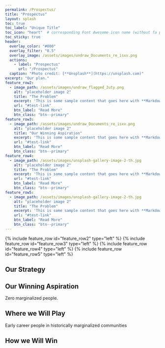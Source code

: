 ```yaml
---
permalink: /Prospectus/
title: "Prospectus"
layout: splash
toc: true
toc_label: "Unique Title"
toc_icon: "heart"  # corresponding Font Awesome icon name (without fa prefix)
toc_sticky: true
header:
  overlay_color: "#000"
  overlay_filter: "0.5"
  overlay_image: /assets/images/undraw_Documents_re_isxv.png
  actions:
    - label: "Prospectus"
      url: "/Prospectus"
  caption: "Photo credit: [**Unsplash**](https://unsplash.com)"
excerpt: "Our plan."
feature_row2:
  - image_path: /assets/images/undraw_flagged_2uty.png
    alt: "placeholder image 2"
    title: "The Problem"
    excerpt: 'This is some sample content that goes here with **Markdown** formatting. Left aligned with `type="left"`'
    url: "#test-link"
    btn_label: "Read More"
    btn_class: "btn--primary"
feature_row3:
  - image_path: /assets/images/undraw_Documents_re_isxv.png
    alt: "placeholder image 2"
    title: "Our Winning Aspiration"
    excerpt: 'This is some sample content that goes here with **Markdown** formatting. Left aligned with `type="left"`'
    url: "#test-link"
    btn_label: "Read More"
    btn_class: "btn--primary"
feature_row4:
  - image_path: /assets/images/unsplash-gallery-image-2-th.jpg
    alt: "placeholder image 2"
    title: "The Problem"
    excerpt: 'This is some sample content that goes here with **Markdown** formatting. Left aligned with `type="left"`'
    url: "#test-link"
    btn_label: "Read More"
    btn_class: "btn--primary"
feature_row5:
  - image_path: /assets/images/unsplash-gallery-image-2-th.jpg
    alt: "placeholder image 2"
    title: "The Problem"
    excerpt: 'This is some sample content that goes here with **Markdown** formatting. Left aligned with `type="left"`'
    url: "#test-link"
    btn_label: "Read More"
    btn_class: "btn--primary"
---
```

{% include feature_row id="feature_row2" type="left" %}
{% include feature_row id="feature_row3" type="left" %}
{% include feature_row id="feature_row4" type="left" %}
{% include feature_row id="feature_row5" type="left" %}

## Our Strategy

## Our Winning Aspiration

Zero marginalized people.

## Where we Will Play

Early career people in historically marginalized communities

## How we Will Win

